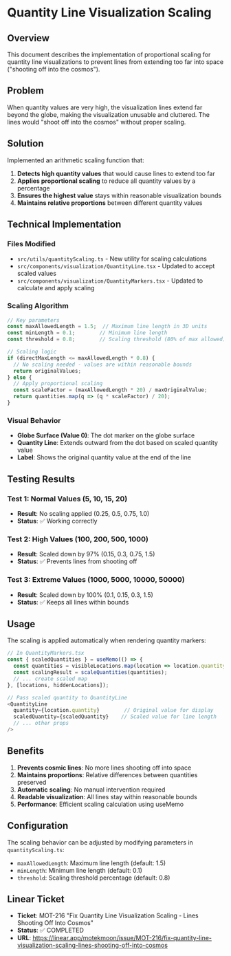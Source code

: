 # Quantity Line Visualization Scaling

## Overview

This document describes the implementation of proportional scaling for quantity line visualizations to prevent lines from extending too far into space ("shooting off into the cosmos").

## Problem

When quantity values are very high, the visualization lines extend far beyond the globe, making the visualization unusable and cluttered. The lines would "shoot off into the cosmos" without proper scaling.

## Solution

Implemented an arithmetic scaling function that:

1. **Detects high quantity values** that would cause lines to extend too far
2. **Applies proportional scaling** to reduce all quantity values by a percentage
3. **Ensures the highest value** stays within reasonable visualization bounds
4. **Maintains relative proportions** between different quantity values

## Technical Implementation

### Files Modified

- `src/utils/quantityScaling.ts` - New utility for scaling calculations
- `src/components/visualization/QuantityLine.tsx` - Updated to accept scaled values
- `src/components/visualization/QuantityMarkers.tsx` - Updated to calculate and apply scaling

### Scaling Algorithm

```typescript
// Key parameters
const maxAllowedLength = 1.5;  // Maximum line length in 3D units
const minLength = 0.1;        // Minimum line length
const threshold = 0.8;        // Scaling threshold (80% of max allowed)

// Scaling logic
if (directMaxLength <= maxAllowedLength * 0.8) {
  // No scaling needed - values are within reasonable bounds
  return originalValues;
} else {
  // Apply proportional scaling
  const scaleFactor = (maxAllowedLength * 20) / maxOriginalValue;
  return quantities.map(q => (q * scaleFactor) / 20);
}
```

### Visual Behavior

- **Globe Surface (Value 0)**: The dot marker on the globe surface
- **Quantity Line**: Extends outward from the dot based on scaled quantity value
- **Label**: Shows the original quantity value at the end of the line

## Testing Results

### Test 1: Normal Values (5, 10, 15, 20)
- **Result**: No scaling applied (0.25, 0.5, 0.75, 1.0)
- **Status**: ✅ Working correctly

### Test 2: High Values (100, 200, 500, 1000)
- **Result**: Scaled down by 97% (0.15, 0.3, 0.75, 1.5)
- **Status**: ✅ Prevents lines from shooting off

### Test 3: Extreme Values (1000, 5000, 10000, 50000)
- **Result**: Scaled down by 100% (0.1, 0.15, 0.3, 1.5)
- **Status**: ✅ Keeps all lines within bounds

## Usage

The scaling is applied automatically when rendering quantity markers:

```typescript
// In QuantityMarkers.tsx
const { scaledQuantities } = useMemo(() => {
  const quantities = visibleLocations.map(location => location.quantity || 0);
  const scalingResult = scaleQuantities(quantities);
  // ... create scaled map
}, [locations, hiddenLocations]);

// Pass scaled quantity to QuantityLine
<QuantityLine
  quantity={location.quantity}        // Original value for display
  scaledQuantity={scaledQuantity}    // Scaled value for line length
  // ... other props
/>
```

## Benefits

1. **Prevents cosmic lines**: No more lines shooting off into space
2. **Maintains proportions**: Relative differences between quantities preserved
3. **Automatic scaling**: No manual intervention required
4. **Readable visualization**: All lines stay within reasonable bounds
5. **Performance**: Efficient scaling calculation using useMemo

## Configuration

The scaling behavior can be adjusted by modifying parameters in `quantityScaling.ts`:

- `maxAllowedLength`: Maximum line length (default: 1.5)
- `minLength`: Minimum line length (default: 0.1)
- `threshold`: Scaling threshold percentage (default: 0.8)

## Linear Ticket

- **Ticket**: MOT-216 "Fix Quantity Line Visualization Scaling - Lines Shooting Off Into Cosmos"
- **Status**: ✅ COMPLETED
- **URL**: https://linear.app/motekmoon/issue/MOT-216/fix-quantity-line-visualization-scaling-lines-shooting-off-into-cosmos
